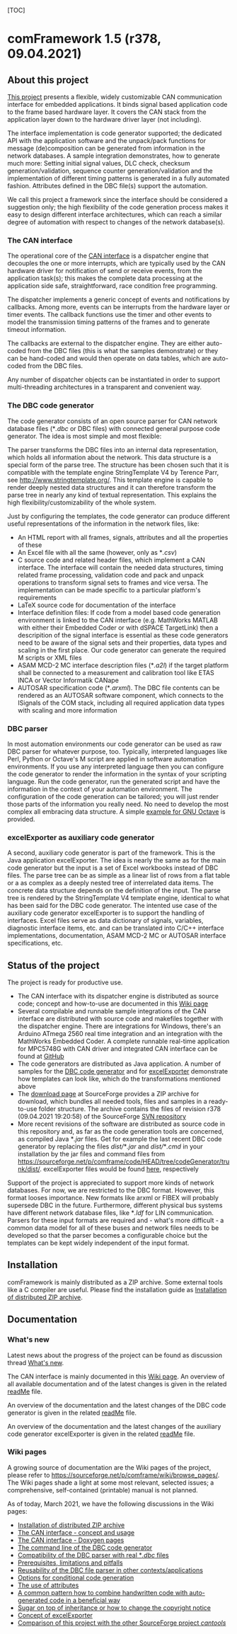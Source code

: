[TOC]

# comFramework 1.5 (r378, 09.04.2021) #

## About this project ##

[This project](https://sourceforge.net/p/comframe) presents a flexible, widely customizable CAN communication
interface for embedded applications. It binds signal based application
code to the frame based hardware layer. It covers the CAN stack from the
application layer down to the hardware driver layer (not including).

The interface implementation is code generator supported; the dedicated
API with the application software and the unpack/pack functions for
message (de)composition can be generated from information in the network
databases. A sample integration demonstrates, how to generate much more:
Setting initial signal values, DLC check, checksum generation/validation,
sequence counter generation/validation and the implementation of different
timing patterns is generated in a fully automated fashion. Attributes
defined in the DBC file(s) support the automation.

We call this project a framework since the interface should be considered
a suggestion only; the high flexibility of the code generation process
makes it easy to design different interface architectures, which can reach
a similar degree of automation with respect to changes of the network
database(s).

### The CAN interface ###

The operational core of the [CAN interface](https://sourceforge.net/p/comframe/wiki/The%20CAN%20Interface/) is a dispatcher engine that
decouples the one or more interrupts, which are typically used by the CAN
hardware driver for notification of send or receive events, from the
application task(s); this makes the complete data processing at the
application side safe, straightforward, race condition free programming.

The dispatcher implements a generic concept of events and notifications by
callbacks. Among more, events can be interrupts from the hardware layer or
timer events. The callback functions use the timer and other events to
model the transmission timing patterns of the frames and to generate
timeout information.

The callbacks are external to the dispatcher engine. They are either
auto-coded from the DBC files (this is what the samples demonstrate) or
they can be hand-coded and would then operate on data tables, which are
auto-coded from the DBC files.

Any number of dispatcher objects can be instantiated in order to support
multi-threading architectures in a transparent and convenient way.

### The DBC code generator ###

The code generator consists of an open source parser for CAN network
database files (*_.dbc_ or DBC files) with connected general purpose code
generator. The idea is most simple and most flexible:

The parser transforms the DBC files into an internal data representation,
which holds all information about the network. This data structure is a
special form of the parse tree. The structure has been chosen such that it
is compatible with the template engine StringTemplate V4 by Terence Parr,
see <http://www.stringtemplate.org/>. This template engine is capable to
render deeply nested data structures and it can therefore transform the
parse tree in nearly any kind of textual representation. This explains the
high flexibility/customizability of the whole system.

Just by configuring the templates, the code generator can produce
different useful representations of the information in the network files,
like:

- An HTML report with all frames, signals, attributes and all the
  properties of these
- An Excel file with all the same (however, only as *_.csv_)
- C source code and related header files, which implement a CAN interface.
  The interface will contain the needed data structures, timing related
  frame processing, validation code and pack and unpack operations to
  transform signal sets to frames and vice versa. The implementation can
  be made specific to a particular platform's requirements
- LaTeX source code for documentation of the interface
- Interface definition files: If code from a model based code generation
  environment is linked to the CAN interface (e.g. MathWorks MATLAB
  with either their Embedded Coder or with dSPACE TargetLink) then a
  descripition of the signal interface is essential as these code
  generators need to be aware of the signal sets and their properties,
  data types and scaling in the first place. Our code generator can
  generate the required M scripts or XML files
- ASAM MCD-2 MC interface description files (*_.a2l_) if the target
  platform shall be connected to a measurement and calibration tool like
  ETAS INCA or Vector Informatik CANape
- AUTOSAR specification code (*_.arxml_). The DBC file contents can be
  rendered as an AUTOSAR software component, which connects to the
  ISignals of the COM stack, including all required application data types
  with scaling and more information

### DBC parser ###

In most automation environments our code generator can be used as raw DBC
parser for whatever purpose, too. Typically, interpreted languages like
Perl, Python or Octave's M script are applied in software automation
environments. If you use any interpreted language then you can configure
the code generator to render the information in the syntax of your
scripting language. Run the code generator, run the generated script and
have the information in the context of your automation environment. The
configuration of the code generation can be tailored; you will just render
those parts of the information you really need. No need to develop the
most complex all embracing data structure. A simple [example for GNU Octave](https://sourceforge.net/p/comframe/wiki/Reusage%20and%20standalone%20usage%20of%20DBC%20parser/#example-the-code-generator-as-dbc-parser-for-gnu-octave-m)
is provided.

### excelExporter as auxiliary code generator ###

A second, auxiliary code generator is part of the framework. This is the
Java application excelExporter. The idea is nearly the same as for the
main code generator but the input is a set of Excel workbooks instead of
DBC files. The parse tree can be as simple as a linear list of rows from a
flat table or a as complex as a deeply nested tree of interrelated data
items. The concrete data structure depends on the definition of the input.
The parse tree is rendered by the StringTemplate V4 template engine,
identical to what has been said for the DBC code generator. The intented
use case of the auxiliary code generator excelExporter is to support the
handling of interfaces. Excel files serve as data dictionary of signals,
variables, diagnostic interface items, etc. and can be translated into
C/C++ interface implementations, documentation, ASAM MCD-2 MC or
AUTOSAR interface specifications, etc.

## Status of the project ##

The project is ready for productive use.

- The CAN interface with its dispatcher engine is distributed as source
  code; concept and how-to-use are documented in this [Wiki page](https://sourceforge.net/p/comframe/wiki/The%20CAN%20Interface/)
- Several compilable and runnable sample integrations of the CAN interface
  are distributed with source code and makefiles together with the
  dispatcher engine. There are integrations for Windows, there's an
  Arduino ATmega 2560 real time integration and an integration with the
  MathWorks Embedded Coder. A complete runnable real-time application for
  MPC5748G with CAN driver and integrated CAN interface can be found at
  [GitHub](https://github.com/PeterVranken/DEVKIT-MPC5748G/tree/master/samples/CAN)
- The code generators are distributed as Java application. A number of
  samples for the [DBC code generator](https://sourceforge.net/p/comframe/code/HEAD/tree/codeGenerator/trunk/samples/) and for [excelExporter](https://sourceforge.net/p/comframe/code/HEAD/tree/excelExporter/trunk/samples/) demonstrate
  how templates can look like, which do the transformations mentioned above
- The [download page](https://sourceforge.net/p/comframe/files) at SourceForge provides a ZIP archive for download,
  which bundles all needed tools, files and samples in a ready-to-use
  folder structure. The archive contains the files of revision r378
  (09.04.2021 19:20:58) of the SourceForge [SVN repository](https://sourceforge.net/p/comframe/code/HEAD/tree)
- More recent revisions of the software are distributed as source code in
  this repository and, as far as the code generation tools are concerned,
  as compiled Java \*_.jar_ files. Get for example the last recent DBC code
  generator by replacing the files _dist/_\*_.jar_ and _dist/_\*_.cmd_ in your
  installation by the jar files and command files from
  <https://sourceforge.net/p/comframe/code/HEAD/tree/codeGenerator/trunk/dist/>.
  excelExporter files would be found [here](https://sourceforge.net/p/comframe/code/HEAD/tree/excelExporter/trunk/dist/), respectively

Support of the project is appreciated to support more kinds of network
databases. For now, we are restricted to the DBC format. However, this
format looses importance. New formats like arxml or FIBEX will probably
supersede DBC in the future. Furthermore, different physical bus systems
have different network database files, like *_.ldf_ for LIN communication.
Parsers for these input formats are required and - what's more difficult -
a common data model for all of these buses and network files needs to be
developed so that the parser becomes a configurable choice but the
templates can be kept widely independent of the input format.

## Installation ##

comFramework is mainly distributed as a ZIP archive. Some external tools
like a C compiler are useful. Please find the installation guide as
[Installation of distributed ZIP archive](https://sourceforge.net/p/comframe/wiki/Installation/).

## Documentation ##

### What's new ###

Latest news about the progress of the project can be found as discussion
thread [What's new](https://sourceforge.net/p/comframe/discussion/news/).

The CAN interface is mainly documented in this [Wiki page](https://sourceforge.net/p/comframe/wiki/The%20CAN%20Interface/). An overview of
all available documentation and of the latest changes is given in the
related [readMe](https://svn.code.sf.net/p/comframe/code/canInterface/trunk/readMe.html) file.

An overview of the documentation and the latest changes of the DBC code
generator is given in the related [readMe](https://svn.code.sf.net/p/comframe/code/codeGenerator/trunk/doc/readMe.html) file.

An overview of the documentation and the latest changes of the auxiliary
code generator excelExporter is given in the related [readMe](https://svn.code.sf.net/p/comframe/code/excelExporter/trunk/doc/readMe.html) file.

### Wiki pages ###

A growing source of documentation are the Wiki pages of the project,
please refer to <https://sourceforge.net/p/comframe/wiki/browse_pages/>.
The Wiki pages shade a light at some most relevant, selected issues; a
comprehensive, self-contained (printable) manual is not planned.

As of today, March 2021, we have the following discussions in the Wiki
pages:

- [Installation of distributed ZIP archive](https://sourceforge.net/p/comframe/wiki/Installation/)
- [The CAN interface - concept and usage](https://sourceforge.net/p/comframe/wiki/The%20CAN%20Interface/)
- [The CAN interface - Doxygen pages](https://svn.code.sf.net/p/comframe/code/canInterface/trunk/components/canInterface/doc/doxygen/html/index.html)
- [The command line of the DBC code generator](https://sourceforge.net/p/comframe/wiki/Command%20Line%20DBC%20Code%20Generator/)
- [Compatibility of the DBC parser with real *_.dbc_ files](https://sourceforge.net/p/comframe/wiki/Reusage%20and%20standalone%20usage%20of%20DBC%20parser/#compatibility)
- [Prerequisites, limitations and pitfalls](https://sourceforge.net/p/comframe/wiki/Prerequisites%2C%20Limitations%20and%20Pitfalls/)
- [Reusability of the DBC file parser in other contexts/applications](https://sourceforge.net/p/comframe/wiki/Reusage%20and%20standalone%20usage%20of%20DBC%20parser/)
- [Options for conditional code generation](https://sourceforge.net/p/comframe/wiki/Conditional%20code/) 
- [The use of attributes](https://sourceforge.net/p/comframe/wiki/Attributes%20in%20the%20network%20database/)
- [A common pattern how to combine handwritten code with auto-generated
  code in a beneficial way](https://sourceforge.net/p/comframe/wiki/Attributes%20in%20the%20network%20database/#typical-code-architecture)
- [Sugar on top of inheritance or how to change the copyright notice](https://sourceforge.net/p/comframe/wiki/Sugar%20on%20top%20of%20Inheritance%20or%20how%20to%20change%20the%20copyright%20notice/)
- [Concept of excelExporter](https://sourceforge.net/p/excelexporter/wiki/Home/)
- [Comparison of this project with the other SourceForge project *cantools*](https://sourceforge.net/p/comframe/wiki/cantools%20versus%20comFramework's%20Code%20Generator/)
